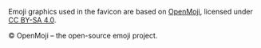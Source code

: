 Emoji graphics used in the favicon are based on [OpenMoji](https://openmoji.org),
licensed under [CC BY-SA 4.0](https://creativecommons.org/licenses/by-sa/4.0/).

© OpenMoji – the open-source emoji project.